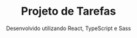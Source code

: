 <h1 align="center">Projeto de Tarefas</h1>

<p align="center">Desenvolvido utilizando React, TypeScript e Sass</p>
